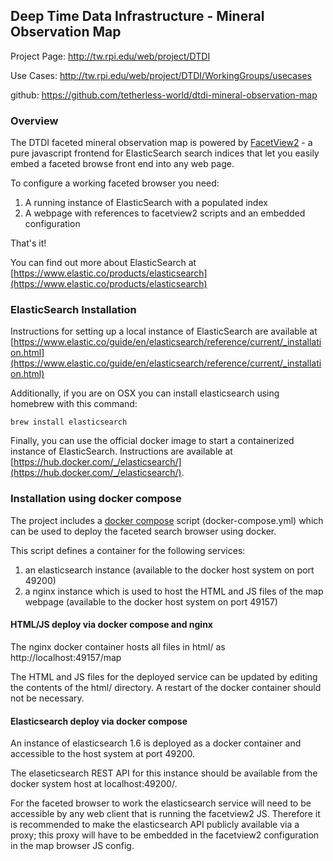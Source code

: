 ## Deep Time Data Infrastructure - Mineral Observation Map

Project Page: http://tw.rpi.edu/web/project/DTDI

Use Cases: http://tw.rpi.edu/web/project/DTDI/WorkingGroups/usecases

github: https://github.com/tetherless-world/dtdi-mineral-observation-map

### Overview

The DTDI faceted mineral observation map is powered by [FacetView2](https://github.com/tetherless-world/facetview2) - a pure javascript frontend for ElasticSearch search indices that let you easily embed a faceted browse front end into any web page.

To configure a working faceted browser you need:
1. A running instance of ElasticSearch with a populated index
2. A webpage with references to facetview2 scripts and an embedded configuration

That's it!

You can find out more about ElasticSearch at [https://www.elastic.co/products/elasticsearch](https://www.elastic.co/products/elasticsearch)

### ElasticSearch Installation

Instructions for setting up a local instance of ElasticSearch are available at [https://www.elastic.co/guide/en/elasticsearch/reference/current/_installation.html](https://www.elastic.co/guide/en/elasticsearch/reference/current/_installation.html)

Additionally, if you are on OSX you can install elasticsearch using homebrew with this command:

```
brew install elasticsearch
```

Finally, you can use the official docker image to start a containerized instance of ElasticSearch.  Instructions are available at [https://hub.docker.com/_/elasticsearch/](https://hub.docker.com/_/elasticsearch/).

### Installation using docker compose

The project includes a [docker compose](https://www.docker.com/products/docker-compose) script (docker-compose.yml) which can be used to deploy the faceted search browser using docker.  

This script defines a container for the following services:
1) an elasticsearch instance (available to the docker host system on port 49200)
2) a nginx instance which is used to host the HTML and JS files of the map webpage (available to the docker host system on port 49157)

#### HTML/JS deploy via docker compose and nginx

The nginx docker container hosts all files in html/ as http://localhost:49157/map

The HTML and JS files for the deployed service can be updated by editing the contents of the html/ directory.  A restart of the docker container should not be necessary.

#### Elasticsearch deploy via docker compose

An instance of elasticsearch 1.6 is deployed as a docker container and accessible to the host system at port 49200.

The elaseticsearch REST API for this instance should be available from the docker system host at localhost:49200/.

For the faceted browser to work the elasticsearch service will need to be accessible by any web client that is running the facetview2 JS.  Therefore it is recommended to make the elasticsearch API publicly available via a proxy; this proxy will have to be embedded in the facetview2 configuration in the map browser JS config.